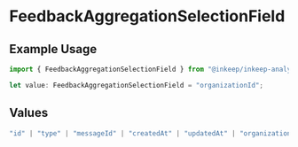# FeedbackAggregationSelectionField

## Example Usage

```typescript
import { FeedbackAggregationSelectionField } from "@inkeep/inkeep-analytics/models/components";

let value: FeedbackAggregationSelectionField = "organizationId";
```

## Values

```typescript
"id" | "type" | "messageId" | "createdAt" | "updatedAt" | "organizationId" | "reasons" | "sources" | "details" | "properties" | "userProperties" | "conversationId" | "projectId" | "integrationId"
```